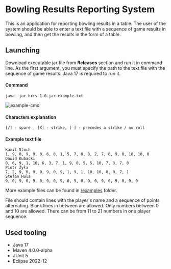 # Bowling Results Reporting System

This is an application for reporting bowling results in a table. The user of the system should be able to enter a text file with a sequence of game results in bowling, and then get the results in the form of a table.

## Launching

Download executable jar file from **Releases** section and run it in command line. As the first argument, you must specify the path to the text file with the sequence of game results. Java 17 is required to run it.

#### Command
    java -jar brrs-1.0.jar example.txt

![example-cmd](https://user-images.githubusercontent.com/29569674/224686413-9d76b4c9-c8d8-4547-b5d5-c9a9afc577e6.jpg)

#### Characters explanation
    [/] - spare , [X] - strike, [ ] - precedes a strike / no roll

#### Example text file

    Kamil Stoch
    1, 9, 0, 9, 9, 0, 6, 0, 1, 5, 7, 0, 8, 2, 7, 0, 9, 0, 10, 10, 0
    Dawid Kubacki
    0, 6, 9, 1, 10, 6, 3, 7, 1, 9, 0, 5, 5, 10, 7, 3, 7, 0
    Piotr Żyła
    7, 2, 9, 0, 9, 0, 9, 0, 9, 1, 9, 1, 10, 10, 8, 0, 7, 1
    Stefan Hula
    9, 0, 9, 0, 9, 0, 9, 0, 9, 0, 9, 0, 9, 0, 9, 0, 9, 0, 9, 0

More example files can be found in [/examples](https://github.com/kosteklvp/bowling-results-reporting-system/tree/main/examples) folder.

File should contain lines with the player's name and a sequence of points alternating. Blank lines in between are allowed.
Only numbers between 0 and 10 are allowed. There can be from 11 to 21 numbers in one player sequence.

## Used tooling

- Java 17
- Maven 4.0.0-alpha
- JUnit 5
- Eclipse 2022-12
